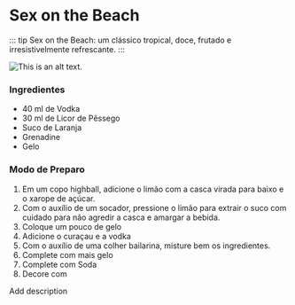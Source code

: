 # Sex on the Beach

::: tip
Sex on the Beach: um clássico tropical, doce, frutado e irresistivelmente refrescante.
:::


![This is an alt text.](https://i0.wp.com/canaldareceita.com.br/wp-content/uploads/2025/02/SEX-ON-THE-BEACH.jpg?w=1000&ssl=1 "This is a sample image.")

### Ingredientes
* 40 ml de Vodka 
* 30 ml de Licor de Pêssego 
* Suco de Laranja
* Grenadine
* Gelo

### Modo de Preparo

1. Em um copo highball, adicione o limão com a casca virada para baixo e o xarope de açúcar. 
2. Com o auxílio de um socador, pressione o limão para extrair o suco com cuidado para não agredir a casca e amargar a bebida.
3. Coloque um pouco de gelo
4. Adicione o curaçau e a vodka
4. Com o auxílio de uma colher bailarina, misture bem os ingredientes.
5. Complete com mais gelo 
6. Complete com Soda
6. Decore com 

Add description